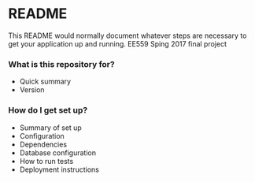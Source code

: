# README #

This README would normally document whatever steps are necessary to get your application up and running.
EE559 Sping 2017 final project

### What is this repository for? ###

* Quick summary
* Version

### How do I get set up? ###

* Summary of set up
* Configuration
* Dependencies
* Database configuration
* How to run tests
* Deployment instructions
